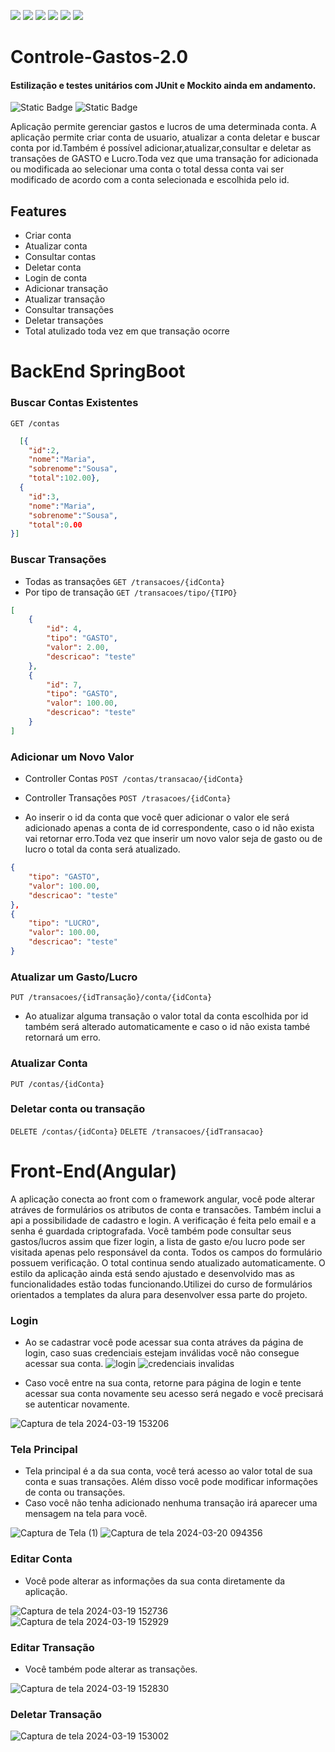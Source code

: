 <p>
  <img src="https://img.shields.io/badge/spring-%236DB33F.svg?style=for-the-badge&logo=spring&logoColor=white"/>
  <img src="https://img.shields.io/badge/java-%23ED8B00.svg?style=for-the-badge&logo=openjdk&logoColor=white"/>
  <img src="https://img.shields.io/badge/Postman-FF6C37?style=for-the-badge&logo=postman&logoColor=white"/>
  <img src="https://img.shields.io/badge/mysql-%2300f.svg?style=for-the-badge&logo=mysql&logoColor=white"/>
  <img src="https://img.shields.io/badge/angular-%23DD0031.svg?style=for-the-badge&logo=angular&logoColor=white"/>
  <img src="https://img.shields.io/badge/typescript-%23007ACC.svg?style=for-the-badge&logo=typescript&logoColor=white"/>
</p>

# Controle-Gastos-2.0
#### Estilização e testes unitários com JUnit e Mockito ainda em andamento.
<img alt="Static Badge" src="https://img.shields.io/badge/Springboot-BackEnd Finalizado-darkgreen">
<img alt="Static Badge" src="https://img.shields.io/badge/Angular-FrontEnd Finalizado-darkgreen">

Aplicação permite gerenciar gastos e lucros de uma determinada conta. A aplicação permite criar conta de usuario, atualizar a conta deletar e buscar conta por id.Também é possível adicionar,atualizar,consultar e deletar as transações de GASTO e Lucro.Toda vez que uma transação for adicionada ou modificada ao selecionar uma conta o total dessa conta vai ser modificado de acordo com a conta selecionada e escolhida pelo id.

## Features
- Criar conta
- Atualizar conta
- Consultar contas
- Deletar conta
- Login de conta
- Adicionar transação
- Atualizar transação
- Consultar transações
- Deletar transações
- Total atulizado toda vez em que transação ocorre

# BackEnd SpringBoot
### Buscar Contas Existentes
``GET /contas``

```json 
  [{
    "id":2,
    "nome":"Maria",
    "sobrenome":"Sousa",
    "total":102.00},
  {
    "id":3,
    "nome":"Maria",
    "sobrenome":"Sousa",
    "total":0.00
}] 
```

### Buscar Transações
- Todas as transações ``GET /transacoes/{idConta}``
- Por tipo de transação ``GET /transacoes/tipo/{TIPO}``
```JSON 
[
    {
        "id": 4,
        "tipo": "GASTO",
        "valor": 2.00,
        "descricao": "teste"
    },
    {
        "id": 7,
        "tipo": "GASTO",
        "valor": 100.00,
        "descricao": "teste"
    }
]
```
### Adicionar um Novo Valor

- Controller Contas
``POST /contas/transacao/{idConta}``
- Controller Transações
``POST /trasacoes/{idConta}``

- Ao inserir o id da conta que você quer adicionar o valor ele será adicionado apenas a conta de id correspondente, caso o id não exista vai retornar erro.Toda vez que inserir um novo valor seja de gasto ou de lucro o total da conta será atualizado. 

```json 
{
    "tipo": "GASTO",
    "valor": 100.00,
    "descricao": "teste"
},
{
    "tipo": "LUCRO",
    "valor": 100.00,
    "descricao": "teste"
}
```

### Atualizar um Gasto/Lucro
``PUT /transacoes/{idTransação}/conta/{idConta}``

- Ao atualizar alguma transação o valor total da conta escolhida por id também será alterado automaticamente e caso o id não exista també retornará um erro.

### Atualizar Conta
``PUT /contas/{idConta}``

### Deletar conta ou transação
``DELETE /contas/{idConta}``
``DELETE /transacoes/{idTransacao}``

# Front-End(Angular)
A aplicação conecta ao front com o framework angular, você pode alterar atráves de formulários
os atributos de conta e transacões. Também inclui a api a possibilidade de cadastro e login. A verificação é 
feita pelo email e a senha é guardada criptografada. Você também pode consultar seus gastos/lucros assim que fizer login,
a lista de gasto e/ou lucro pode ser visitada apenas pelo responsável da conta. Todos os campos do formulário possuem verificação. O total continua sendo atualizado automaticamente.
O estilo da aplicação ainda está sendo ajustado e desenvolvido mas as funcionalidades estão todas funcionando.Utilizei do curso de formulários
orientados a templates da alura para desenvolver essa parte do projeto.

### Login 
- Ao se cadastrar você pode acessar sua conta atráves da página de login, caso suas credenciais estejam inválidas você não consegue acessar sua conta.
![login](https://github.com/luisaxsz/Controle-Gastos-2.0/assets/101007311/589b9a80-3b6d-43e0-94d2-01e251dab2a8)
![credenciais invalidas](https://github.com/luisaxsz/Controle-Gastos-2.0/assets/101007311/5cf1e11d-1657-41e7-8fdb-d13617902b97)

- Caso você entre na sua conta, retorne para página de login e tente acessar sua conta novamente seu acesso será negado e você precisará se autenticar novamente.

![Captura de tela 2024-03-19 153206](https://github.com/luisaxsz/Controle-Gastos-2.0/assets/101007311/e4050f42-deb5-42d7-9e69-1390402191ed)

### Tela Principal
- Tela principal é a da sua conta, você terá acesso ao valor total de sua conta e suas transações. Além disso você pode modificar informações de conta ou transações.
- Caso você não tenha adicionado nenhuma transação irá aparecer uma mensagem na tela para você.
  
![Captura de Tela (1)](https://github.com/luisaxsz/Controle-Gastos-2.0/assets/101007311/f90ee1fa-2744-421b-9077-7ac246b3ca0c)
![Captura de tela 2024-03-20 094356](https://github.com/luisaxsz/Controle-Gastos-2.0/assets/101007311/9d971086-dfc5-4c91-b1c7-bfb2432e7f41)

### Editar Conta
- Você pode alterar as informações da sua conta diretamente da aplicação.

![Captura de tela 2024-03-19 152736](https://github.com/luisaxsz/Controle-Gastos-2.0/assets/101007311/202a3ea9-fd23-4d67-96b6-347be0a0c577)
![Captura de tela 2024-03-19 152929](https://github.com/luisaxsz/Controle-Gastos-2.0/assets/101007311/8f3700bc-ff6b-4857-bbf7-07fceda011ac)


### Editar Transação
- Você também pode alterar as transações.

![Captura de tela 2024-03-19 152830](https://github.com/luisaxsz/Controle-Gastos-2.0/assets/101007311/439bf454-d78f-4737-aa00-469ea7909104)


### Deletar Transação 

![Captura de tela 2024-03-19 153002](https://github.com/luisaxsz/Controle-Gastos-2.0/assets/101007311/f37b1af5-2975-437d-ae61-01efb52f9b3b)
